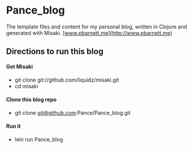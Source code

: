 Pance_blog
=====
The template files and content for my personal blog, written in Clojure and generated with Misaki.
[www.pbarnett.me](http://www.pbarnett.me)

Directions to run this blog
-----

#### Get Misaki
- git clone git://github.com/liquidz/misaki.git
- cd misaki

#### Clone this blog repo
- git clone git@github.com:Pance/Pance_blog.git 

#### Run it
- lein run Pance_blog